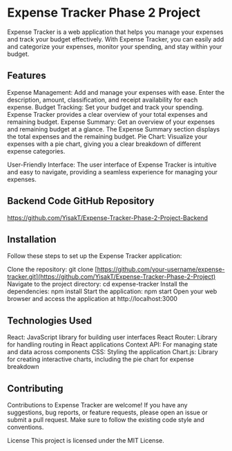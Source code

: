 # Expense Tracker Phase 2 Project



Expense Tracker is a web application that helps you manage your expenses and track your budget effectively. With Expense Tracker, you can easily add and categorize your expenses, monitor your spending, and stay within your budget.

## Features
Expense Management: Add and manage your expenses with ease. Enter the description, amount, classification, and receipt availability for each expense.
Budget Tracking: Set your budget and track your spending. Expense Tracker provides a clear overview of your total expenses and remaining budget.
Expense Summary: Get an overview of your expenses and remaining budget at a glance. The Expense Summary section displays the total expenses and the remaining budget.
Pie Chart: Visualize your expenses with a pie chart, giving you a clear breakdown of different expense categories.

User-Friendly Interface: The user interface of Expense Tracker is intuitive and easy to navigate, providing a seamless experience for managing your expenses.


## Backend Code GitHub Repository 

https://github.com/YisakT/Expense-Tracker-Phase-2-Project-Backend

## Installation

Follow these steps to set up the Expense Tracker application:

Clone the repository: git clone [https://github.com/your-username/expense-tracker.git](https://github.com/YisakT/Expense-Tracker-Phase-2-Project)
Navigate to the project directory: cd expense-tracker
Install the dependencies: npm install
Start the application: npm start
Open your web browser and access the application at http://localhost:3000

## Technologies Used

React: JavaScript library for building user interfaces
React Router: Library for handling routing in React applications
Context API: For managing state and data across components
CSS: Styling the application
Chart.js: Library for creating interactive charts, including the pie chart for expense breakdown

## Contributing
Contributions to Expense Tracker are welcome! If you have any suggestions, bug reports, or feature requests, please open an issue or submit a pull request. Make sure to follow the existing code style and conventions.

License
This project is licensed under the MIT License.







